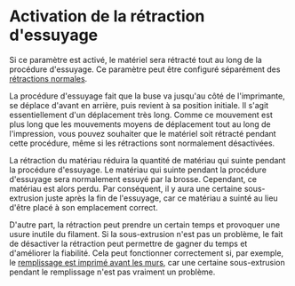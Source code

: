 Activation de la rétraction d'essuyage
====
Si ce paramètre est activé, le matériel sera rétracté tout au long de la procédure d'essuyage. Ce paramètre peut être configuré séparément des [rétractions normales](../travel/retraction_enable.md).

La procédure d'essuyage fait que la buse va jusqu'au côté de l'imprimante, se déplace d'avant en arrière, puis revient à sa position initiale. Il s'agit essentiellement d'un déplacement très long. Comme ce mouvement est plus long que les mouvements moyens de déplacement tout au long de l'impression, vous pouvez souhaiter que le matériel soit rétracté pendant cette procédure, même si les rétractions sont normalement désactivées.

La rétraction du matériau réduira la quantité de matériau qui suinte pendant la procédure d'essuyage. Le matériau qui suinte pendant la procédure d'essuyage sera normalement essuyé par la brosse. Cependant, ce matériau est alors perdu. Par conséquent, il y aura une certaine sous-extrusion juste après la fin de l'essuyage, car ce matériau a suinté au lieu d'être placé à son emplacement correct.

D'autre part, la rétraction peut prendre un certain temps et provoquer une usure inutile du filament. Si la sous-extrusion n'est pas un problème, le fait de désactiver la rétraction peut permettre de gagner du temps et d'améliorer la fiabilité. Cela peut fonctionner correctement si, par exemple, le [remplissage est imprimé avant les murs](../infill/infill_before_walls.md), car une certaine sous-extrusion pendant le remplissage n'est pas vraiment un problème. 
